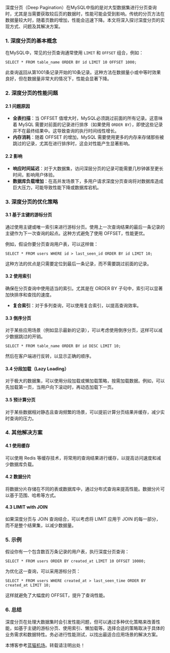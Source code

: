 
深度分页（Deep Pagination）在MySQL中指的是对大型数据集进行分页查询时，尤其是当需要获取较后页的数据时，性能可能会受到影响。传统的分页方法在数据量较大时，随着页数的增加，性能会迅速下降。本文将深入探讨深度分页的实现方式、问题及其解决方案。


### 1\. 深度分页的基本概念


在MySQL中，常见的分页查询通常使用 `LIMIT` 和 `OFFSET` 组合，例如：



```
SELECT * FROM table_name ORDER BY id LIMIT 10 OFFSET 1000;

```

此查询返回从第1001条记录开始的10条记录。这种方法在数据量小或中等时效果良好，但在数据量非常大的情况下，性能会显著下降。


### 2\. 深度分页的性能问题


#### 2\.1 问题原因


* **全表扫描**：当 OFFSET 值增大时，MySQL必须跳过前面的所有记录。这意味着 MySQL 需要对前面的记录进行排序（如果使用 `ORDER BY`），即使这些记录并不在最终结果中。这导致查询的执行时间线性增长。
* **内存消耗**：随着 OFFSET 的增加，MySQL 需要使用更多的内存来存储那些被跳过的记录，尤其在进行排序时，这会对性能产生显著影响。


#### 2\.2 影响


* **响应时间延迟**：对于大数据集，访问深层分页的记录可能需要几秒钟甚至更长时间，影响用户体验。
* **数据库负载增加**：在高并发场景下，多用户请求深度分页查询将对数据库造成巨大压力，可能导致性能下降或数据库宕机。


### 3\. 深度分页的优化策略


#### 3\.1 基于主键的游标分页


通过使用主键或唯一索引来进行游标分页。使用上一次查询结果的最后一条记录的主键作为下一次查询的起点。这种方式避免了使用 OFFSET，性能更优。


例如，假设你要分页查询用户表，可以这样做：



```
SELECT * FROM users WHERE id > last_seen_id ORDER BY id LIMIT 10;

```

这种方法的优点是只需要定位到最后一条记录，而不需要跳过前面的记录。


#### 3\.2 使用索引


确保在分页查询中使用适当的索引。尤其是在 ORDER BY 子句中，索引可以显著加快排序和查找的速度。


* **复合索引**：对于多列查询，可以使用复合索引，以提高查询效率。


#### 3\.3 倒序分页


对于某些应用场景（例如显示最新的记录），可以考虑使用倒序分页，这样可以减少数据跳过的开销。



```
SELECT * FROM table_name ORDER BY id DESC LIMIT 10;

```

然后在客户端进行反转，以显示正确的顺序。


#### 3\.4 分段加载（Lazy Loading）


对于极大的数据集，可以使用分段加载或懒加载策略，按需加载数据。例如，可以先加载第一页，当用户向下滚动时，再动态加载下一页。


#### 3\.5 预计算分页


对于某些数据相对静态且查询频繁的场景，可以提前计算分页结果并缓存，减少实时查询的压力。


### 4\. 其他解决方案


#### 4\.1 使用缓存


可以使用 Redis 等缓存技术，将常用的查询结果进行缓存，以提高访问速度和减少数据库负载。


#### 4\.2 数据分片


将数据分片存储在不同的表或数据库中，通过分布式查询来提高性能。数据分片可以基于范围、哈希等方式。


#### 4\.3 LIMIT with JOIN


如果深度分页与 JOIN 查询结合，可以考虑将 LIMIT 应用于 JOIN 的每一部分，而不是整个结果集，以减少数据量。


### 5\. 示例


假设你有一个包含数百万条记录的用户表，执行深度分页查询：



```
SELECT * FROM users ORDER BY created_at LIMIT 10 OFFSET 10000;

```

为优化这一查询，可以采用游标分页：



```
SELECT * FROM users WHERE created_at > last_seen_time ORDER BY created_at LIMIT 10;

```

这样就避免了大幅度的 OFFSET，提升了查询性能。


### 6\. 总结


深度分页在处理大数据集时会引发性能问题，但可以通过多种优化策略来改善性能，如基于主键的游标分页、使用索引、懒加载等。选择合适的策略取决于具体的业务需求和数据特性。务必进行性能测试，以找出最适合应用场景的解决方案。


 本博客参考[蓝猫机场](https://fenfang.org)。转载请注明出处！
